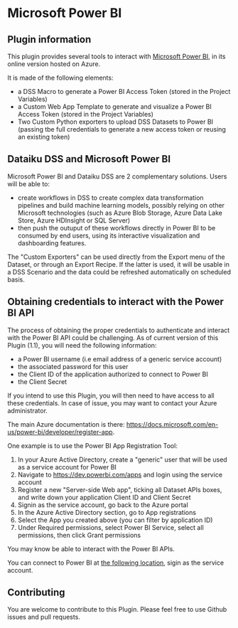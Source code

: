# Microsoft Power BI


## Plugin information

This plugin provides several tools to interact with [Microsoft Power BI](https://powerbi.microsoft.com/en-us/), in its online version hosted on Azure. 

It is made of the following elements:

* a	DSS Macro to generate a Power BI Access Token (stored in the Project Variables)
* a Custom Web App Template to generate and visualize a Power BI Access Token (stored in the Project Variables)
* Two Custom Python exporters to upload DSS Datasets to Power BI (passing tbe full credentials to generate a new access token or reusing an existing token)


## Dataiku DSS and Microsoft Power BI

Microsoft Power BI and Dataiku DSS are 2 complementary solutions. Users will be able to:

* create workflows in DSS to create complex data transformation pipelines and build machine learning models, possibly relying on other Microsoft technologies (such as Azure Blob Storage, Azure Data Lake Store, Azure HDInsight or SQL Server)
* then push the outuput of these workflows directly in Power BI to be consumed by end users, using its interactive visualization and dashboarding features. 

The "Custom Exporters" can be used directly from the Export menu of the Dataset, or through an Export Recipe. If the latter is used, it will be usable in a DSS Scenario and the data could be refreshed automatically on scheduled basis. 


## Obtaining credentials to interact with the Power BI API

The process of obtaining the proper credentials to authenticate and interact with the Power BI API could be challenging. As of current version of this Plugin (1.1), you will need the following information:

* a Power BI username (i.e email address of a generic service account)
* the associated password for this user
* the Client ID of the application authorized to connect to Power BI
* the Client Secret

If you intend to use this Plugin, you will then need to have access to all these credentials. In case of issue, you may want to contact your Azure administrator. 

The main Azure documentation is there: https://docs.microsoft.com/en-us/power-bi/developer/register-app.

One example is to use the Power BI App Registration Tool:

1. In your Azure Active Directory, create a "generic" user that will be used as a service account for Power BI
2. Navigate to https://dev.powerbi.com/apps and login using the service account
3. Register a new "Server-side Web app", ticking all Dataset APIs boxes, and write down your application Client ID and Client Secret
4. Signin as the service account, go back to the Azure portal
5. In the Azure Active Directory section, go to App registrations
6. Select the App you created above (you can filter by application ID)
7. Under Required permissions, select Power BI Service, select all permissions, then click Grant permissions

You may know be able to interact with the Power BI APIs. 

You can connect to Power BI at [the following location](https://app.powerbi.com/groups/me/getdata/welcome), sigin as the service account.


## Contributing

You are welcome to contribute to this Plugin. Please feel free to use Github issues and pull requests. 
